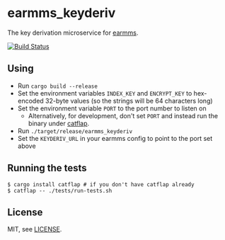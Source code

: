 # earmms_keyderiv

The key derivation microservice for [earmms][].

[![Build Status][]][Travis CI]

## Using

* Run `cargo build --release`
* Set the environment variables `INDEX_KEY` and `ENCRYPT_KEY` to hex-encoded
  32-byte values (so the strings will be 64 characters long)
* Set the environment variable `PORT` to the port number to listen on
  * Alternatively, for development, don't set `PORT` and instead run the binary
    under [catflap][].
* Run `./target/release/earmms_keyderiv`
* Set the `KEYDERIV_URL` in your earmms config to point to the port set above

## Running the tests

```shell
$ cargo install catflap # if you don't have catflap already
$ catflap -- ./tests/run-tests.sh
```

## License

MIT, see [LICENSE][].

[LICENSE]: ./LICENSE
[earmms]: https://github.com/peopleagainstprisons/earmms
[Build Status]: https://travis-ci.org/peopleagainstprisons/earmms_keyderiv.svg?branch=master
[Travis CI]: https://travis-ci.org/peopleagainstprisons/earmms_keyderiv
[catflap]: https://github.com/passcod/catflap

